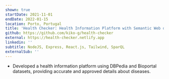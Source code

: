 ```yaml
---
shown: true
startDate: 2021-11-01
endDate: 2022-01-15
location: Porto, Portugal
title: 'Health Checker: Health Information Platform with Semantic Web data'
github: https://github.com/kiko-g/health-checker
external: https://health-checker.netlify.app
linkedin: ''
subtitle: NodeJS, Express, React.js, Tailwind, SparQL
externalSub: ''
---
```


- Developed a health information platform using DBPedia and Bioportal datasets, providing accurate and approved details about diseases.

